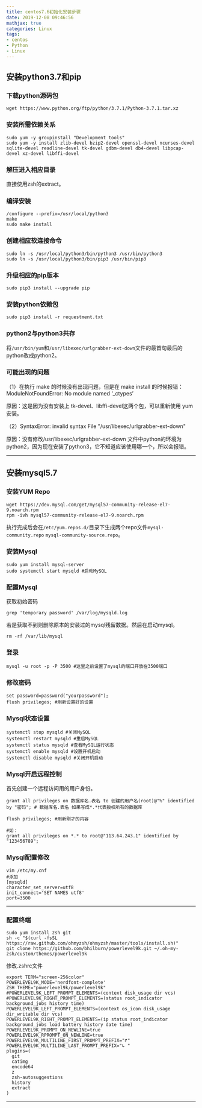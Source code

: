 ```yaml
---
title: centos7.6初始化安装步骤
date: 2019-12-08 09:46:56
mathjax: true
categories: Linux
tags: 
- centos
- Python
- Linux
---
```


## 安装python3.7和pip

### 下载python源码包

```shell
wget https://www.python.org/ftp/python/3.7.1/Python-3.7.1.tar.xz
```

<!-- more -->

### 安装所需依赖关系

```shell
sudo yum -y groupinstall "Development tools"
sudo yum -y install zlib-devel bzip2-devel openssl-devel ncurses-devel sqlite-devel readline-devel tk-devel gdbm-devel db4-devel libpcap-devel xz-devel libffi-devel
```

### 解压进入相应目录

直接使用zsh的extract。

### 编译安装

```shell
/configure --prefix=/usr/local/python3  
make  
sudo make install
```

### 创建相应软连接命令

```shell
sudo ln -s /usr/local/python3/bin/python3 /usr/bin/python3
sudo ln -s /usr/local/python3/bin/pip3 /usr/bin/pip3
```

### 升级相应的pip版本

```shell
sudo pip3 install --upgrade pip
```

### 安装python依赖包

```shell
sudo pip3 install -r requestment.txt
```

### python2与python3共存

将`/usr/bin/yum`和`/usr/libexec/urlgrabber-ext-down`文件的最首句最后的python改成python2。

### 可能出现的问题

（1）在执行 make 的时候没有出现问题，但是在 make install 的时候报错： ModuleNotFoundError: No module named ‘_ctypes’

原因：这是因为没有安装上 tk-devel、libffi-devel这两个包，可以重新使用 yum 安装。

（2）SyntaxError: invalid syntax  File "/usr/libexec/urlgrabber-ext-down" 

原因：没有修改/usr/libexec/urlgrabber-ext-down 文件中python的环境为python2，因为现在安装了python3，它不知道应该使用哪一个，所以会报错。

---

## 安装mysql5.7

### 安装YUM Repo

```shell
wget https://dev.mysql.com/get/mysql57-community-release-el7-9.noarch.rpm
rpm -ivh mysql57-community-release-el7-9.noarch.rpm
```

执行完成后会在`/etc/yum.repos.d/`目录下生成两个repo文件`mysql-community.repo` `mysql-community-source.repo`。

### 安装Mysql

```shell
sudo yum install mysql-server
sudo systemctl start mysqld #启动MySQL
```

### 配置Mysql

获取初始密码

```shell
grep 'temporary password' /var/log/mysqld.log
```

若是获取不到则删除原本的安装过的mysql残留数据。然后在启动mysql。

```shell
rm -rf /var/lib/mysql
```

### 登录

```shell
mysql -u root -p -P 3500 #这里之前设置了mysql的端口开放在3500端口
```

### 修改密码

```shell
set password=password("yourpassword");
flush privileges; #刷新设置好的设置
```

### Mysql状态设置

```shell
systemctl stop mysqld #关闭MySQL
systemctl restart mysqld #重启MySQL
systemctl status mysqld #查看MySQL运行状态
systemctl enable mysqld #设置开机启动
systemctl disable mysqld #关闭开机启动
```

### Mysql开启远程控制

首先创建一个远程访问用的用户身份。

```shell
grant all privileges on 数据库名.表名 to 创建的用户名(root)@"%" identified by "密码"; # 数据库名.表名 如果写成*.*代表授权所有的数据库 

flush privileges; #刷新刚才的内容

#如：
grant all privileges on *.* to root@"113.64.243.1" identified by "123456789";
```

### Mysql配置修改

```shell
vim /etc/my.cnf
#添加
[mysqld]
character_set_server=utf8
init_connect='SET NAMES utf8'
port=3500
```

---

### 配置终端

```shell
sudo yum install zsh git
sh -c "$(curl -fsSL https://raw.github.com/ohmyzsh/ohmyzsh/master/tools/install.sh)"
git clone https://github.com/bhilburn/powerlevel9k.git ~/.oh-my-zsh/custom/themes/powerlevel9k
```

修改.zshrc文件

```shell
export TERM="screen-256color"
POWERLEVEL9K_MODE='nerdfont-complete'
ZSH_THEME="powerlevel9k/powerlevel9k"
#POWERLEVEL9K_LEFT_PROMPT_ELEMENTS=(context disk_usage dir vcs)
#POWERLEVEL9K_RIGHT_PROMPT_ELEMENTS=(status root_indicator background_jobs history time)
POWERLEVEL9K_LEFT_PROMPT_ELEMENTS=(context os_icon disk_usage dir_writable dir vcs)
POWERLEVEL9K_RIGHT_PROMPT_ELEMENTS=(ip status root_indicator background_jobs load battery history date time)
POWERLEVEL9K_PROMPT_ON_NEWLINE=true
POWERLEVEL9K_RPROMPT_ON_NEWLINE=true
POWERLEVEL9K_MULTILINE_FIRST_PROMPT_PREFIX="↱"
POWERLEVEL9K_MULTILINE_LAST_PROMPT_PREFIX="↳ "
plugins=(
  git
  catimg
  encode64
  z
  zsh-autosuggestions
  history
  extract
)
```

---



